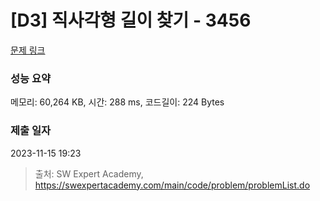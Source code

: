# [D3] 직사각형 길이 찾기 - 3456 

[문제 링크](https://swexpertacademy.com/main/code/problem/problemDetail.do?contestProbId=AWFPmsqqALwDFAV0) 

### 성능 요약

메모리: 60,264 KB, 시간: 288 ms, 코드길이: 224 Bytes

### 제출 일자

2023-11-15 19:23



> 출처: SW Expert Academy, https://swexpertacademy.com/main/code/problem/problemList.do